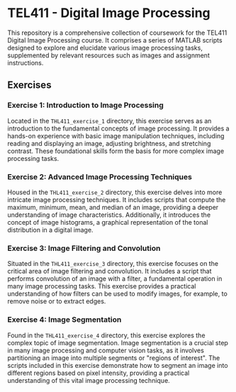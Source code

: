 # TEL411 - Digital Image Processing

This repository is a comprehensive collection of coursework for the TEL411 Digital Image Processing course. It comprises a series of MATLAB scripts designed to explore and elucidate various image processing tasks, supplemented by relevant resources such as images and assignment instructions.

## Exercises

### Exercise 1: Introduction to Image Processing

Located in the `THL411_exercise_1` directory, this exercise serves as an introduction to the fundamental concepts of image processing. It provides a hands-on experience with basic image manipulation techniques, including reading and displaying an image, adjusting brightness, and stretching contrast. These foundational skills form the basis for more complex image processing tasks.

### Exercise 2: Advanced Image Processing Techniques

Housed in the `THL411_exercise_2` directory, this exercise delves into more intricate image processing techniques. It includes scripts that compute the maximum, minimum, mean, and median of an image, providing a deeper understanding of image characteristics. Additionally, it introduces the concept of image histograms, a graphical representation of the tonal distribution in a digital image.

### Exercise 3: Image Filtering and Convolution

Situated in the `THL411_exercise_3` directory, this exercise focuses on the critical area of image filtering and convolution. It includes a script that performs convolution of an image with a filter, a fundamental operation in many image processing tasks. This exercise provides a practical understanding of how filters can be used to modify images, for example, to remove noise or to extract edges.

### Exercise 4: Image Segmentation

Found in the `THL411_exercise_4` directory, this exercise explores the complex topic of image segmentation. Image segmentation is a crucial step in many image processing and computer vision tasks, as it involves partitioning an image into multiple segments or "regions of interest". The scripts included in this exercise demonstrate how to segment an image into different regions based on pixel intensity, providing a practical understanding of this vital image processing technique.
